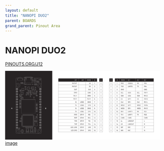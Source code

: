 ```yaml
---
layout: default
title: "NANOPI DUO2"
parent: BOARDS
grand_parent: Pinout Area
---
```


# NANOPI DUO2

<a href="https://www.PINOUTS.ORG/J12">PINOUTS.ORG/J12</a>

![image](./assets/116.png)  
[image](./assets/116.png)
